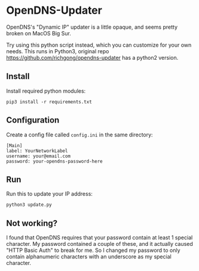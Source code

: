 # OpenDNS-Updater

OpenDNS's "Dynamic IP" updater is a little opaque, and seems pretty broken on MacOS Big Sur. 

Try using this python script instead, which you can customize for your own needs. This runs in Python3, original repo https://github.com/richgong/opendns-updater has a python2 version. 

## Install

Install required python modules:

`pip3 install -r requirements.txt`

## Configuration

Create a config file called `config.ini` in the same directory:

	[Main]
	label: YourNetworkLabel
	username: your@email.com
	password: your-opendns-password-here

## Run

Run this to update your IP address:

`python3 update.py`

## Not working?

I found that OpenDNS requires that your password contain at least 1 special character. My password contained a couple of these, and it actually caused "HTTP Basic Auth" to break for me. So I changed my password to only contain alphanumeric characters with an underscore as my special character.
